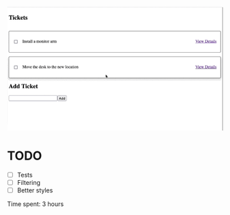 ![Progress so far](./WkMac-2021.09.0850-NKgltQHP.gif)



# TODO
- [ ] Tests
- [ ] Filtering
- [ ] Better styles

Time spent:  3 hours
